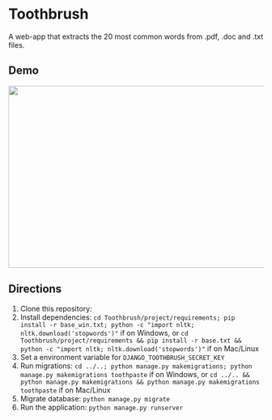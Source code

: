 # Toothbrush
A web-app that extracts the 20 most common words from .pdf, .doc and .txt files.

## Demo
<img src="https://github.com/marcelovicentegc/Toothbrush/blob/master/Toothbrush.gif" width="640" height="360" />

## Directions
1. Clone this repository:
2. Install dependencies: `cd Toothbrush/project/requirements; pip install -r base_win.txt; python -c "import nltk; nltk.download('stopwords')"` if on Windows, or `cd Toothbrush/project/requirements && pip install -r base.txt && python -c "import nltk; nltk.download('stopwords')"` if on Mac/Linux
4. Set a environment variable for `DJANGO_TOOTHBRUSH_SECRET_KEY`
5. Run migrations: `cd ../..; python manage.py makemigrations; python manage.py makemigrations toothpaste` if on Windows, or `cd ../.. && python manage.py makemigrations && python manage.py makemigrations toothpaste` if on Mac/Linux
6. Migrate database: `python manage.py migrate`
7. Run the application: `python manage.py runserver`